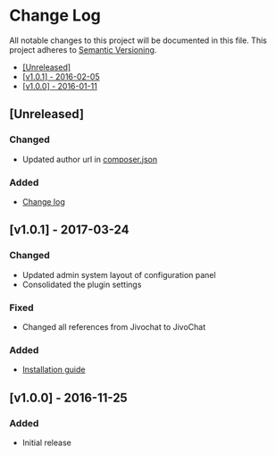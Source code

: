 # Change Log

All notable changes to this project will be documented in this file.
This project adheres to [Semantic Versioning](http://semver.org/).

 * [\[Unreleased\]](#unreleased)
 * [\[v1.0.1\] - 2016-02-05](#v101---2017-03-24)
 * [\[v1.0.0\] - 2016-01-11](#v100---2016-11-25)

## [Unreleased]

### Changed

 - Updated author url in [composer.json](./composer.json)

### Added

 - [Change log](./CHANGELOG.md)

## [v1.0.1] - 2017-03-24

### Changed

 - Updated admin system layout of configuration panel
 - Consolidated the plugin settings

### Fixed

 - Changed all references from Jivochat to JivoChat

### Added

 - [Installation guide](./Installation.md)

## [v1.0.0] - 2016-11-25

### Added

 - Initial release
